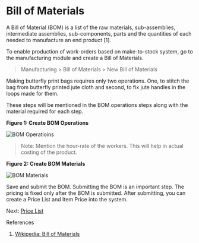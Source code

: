 # Bill of Materials

<p class="lead">A Bill of Material (BOM) is a list of the raw materials, sub-assemblies, intermediate assemblies, sub-components, parts and the quantities of each needed to manufacture an end product [1].</p>

To enable production of work-orders based on make-to-stock system, go to the manufacturing module and create a Bill of Materials.

> Manufacturing > Bill of Materials > New Bill of Materials


Making butterfly print bags requires only two operations. One, to stitch the bag from butterfly printed jute cloth and second, to fix jute handles in the loops made for them.

These steps will be mentioned in the BOM operations steps along with the material required for each step.

__Figure 1: Create BOM Operations__

![BOM Operatioins](/assets/erpnext_org/images/erpnext/m-t-s-bom-1.png)

> Note: Mention the hour-rate of the workers. This will help in actual costing of the product.

__Figure 2: Create BOM Materials__

![BOM Materials](/assets/erpnext_org/images/erpnext/m-t-s-bom-materials.png)

Save and submit the BOM. Submitting the BOM is an important step. The pricing is fixed only after the BOM is submitted. After submitting, you can create a Price List and Item Price into the system.

Next: [Price List](/apps/erpnext/guide-books/make-to-stock/price-list)



References



1. [Wikipedia: Bill of Materials](http://en.wikipedia.org/wiki/Bill_of_materials)